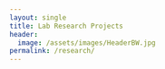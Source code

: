 ```yaml
---
layout: single
title: Lab Research Projects
header:
  image: /assets/images/HeaderBW.jpg
permalink: /research/
---
```

